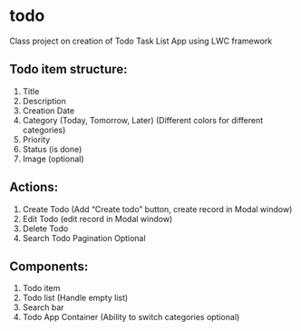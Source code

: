 # todo
Class project on creation of Todo Task List App using LWC framework

## Todo item structure:
1.	Title
2.	Description
3.	Creation Date
4.	Category (Today, Tomorrow, Later) (Different colors for different categories)
5.	Priority
6.	Status (is done)
7.	Image (optional)
## Actions:
1.	Create Todo (Add “Create todo” button, create record in Modal window)
2.	Edit Todo (edit record in Modal window)
3.	Delete Todo
4.	Search Todo
Pagination Optional
## Components:
1.	Todo item
2.	Todo list (Handle empty list)
3.	Search bar
4.	Todo App Container (Ability to switch categories optional)
